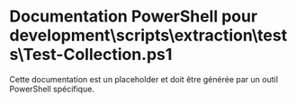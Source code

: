 # Documentation PowerShell pour development\scripts\extraction\tests\Test-Collection.ps1

Cette documentation est un placeholder et doit être générée par un outil PowerShell spécifique.
